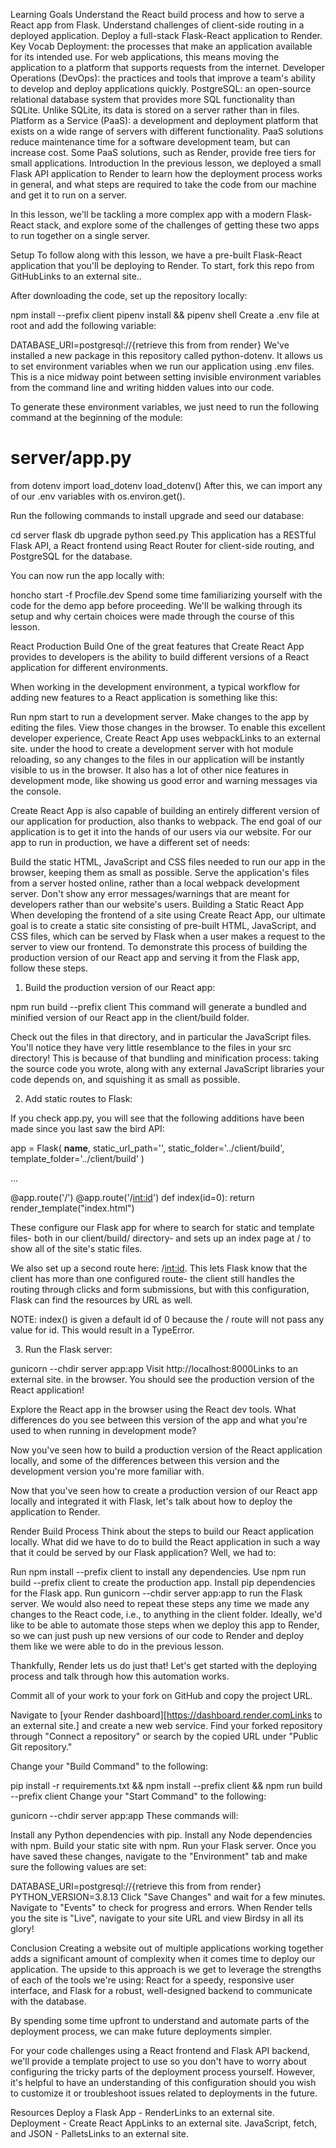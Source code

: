 Learning Goals
Understand the React build process and how to serve a React app from Flask.
Understand challenges of client-side routing in a deployed application.
Deploy a full-stack Flask-React application to Render.
Key Vocab
Deployment: the processes that make an application available for its intended use. For web applications, this means moving the application to a platform that supports requests from the internet.
Developer Operations (DevOps): the practices and tools that improve a team's ability to develop and deploy applications quickly.
PostgreSQL: an open-source relational database system that provides more SQL functionality than SQLite. Unlike SQLite, its data is stored on a server rather than in files.
Platform as a Service (PaaS): a development and deployment platform that exists on a wide range of servers with different functionality. PaaS solutions reduce maintenance time for a software development team, but can increase cost. Some PaaS solutions, such as Render, provide free tiers for small applications.
Introduction
In the previous lesson, we deployed a small Flask API application to Render to learn how the deployment process works in general, and what steps are required to take the code from our machine and get it to run on a server.

In this lesson, we'll be tackling a more complex app with a modern Flask-React stack, and explore some of the challenges of getting these two apps to run together on a single server.

Setup
To follow along with this lesson, we have a pre-built Flask-React application that you'll be deploying to Render. To start, fork this repo from GitHubLinks to an external site..

After downloading the code, set up the repository locally:

 npm install --prefix client
 pipenv install && pipenv shell
Create a .env file at root and add the following variable:

DATABASE_URI=postgresql://{retrieve this from from render}
We've installed a new package in this repository called python-dotenv. It allows us to set environment variables when we run our application using .env files. This is a nice midway point between setting invisible environment variables from the command line and writing hidden values into our code.

To generate these environment variables, we just need to run the following command at the beginning of the module:

# server/app.py

from dotenv import load_dotenv
load_dotenv()
After this, we can import any of our .env variables with os.environ.get().

Run the following commands to install upgrade and seed our database:

 cd server
 flask db upgrade
 python seed.py
This application has a RESTful Flask API, a React frontend using React Router for client-side routing, and PostgreSQL for the database.

You can now run the app locally with:

 honcho start -f Procfile.dev
Spend some time familiarizing yourself with the code for the demo app before proceeding. We'll be walking through its setup and why certain choices were made through the course of this lesson.

React Production Build
One of the great features that Create React App provides to developers is the ability to build different versions of a React application for different environments.

When working in the development environment, a typical workflow for adding new features to a React application is something like this:

Run npm start to run a development server.
Make changes to the app by editing the files.
View those changes in the browser.
To enable this excellent developer experience, Create React App uses webpackLinks to an external site. under the hood to create a development server with hot module reloading, so any changes to the files in our application will be instantly visible to us in the browser. It also has a lot of other nice features in development mode, like showing us good error and warning messages via the console.

Create React App is also capable of building an entirely different version of our application for production, also thanks to webpack. The end goal of our application is to get it into the hands of our users via our website. For our app to run in production, we have a different set of needs:

Build the static HTML, JavaScript and CSS files needed to run our app in the browser, keeping them as small as possible.
Serve the application's files from a server hosted online, rather than a local webpack development server.
Don't show any error messages/warnings that are meant for developers rather than our website's users.
Building a Static React App
When developing the frontend of a site using Create React App, our ultimate goal is to create a static site consisting of pre-built HTML, JavaScript, and CSS files, which can be served by Flask when a user makes a request to the server to view our frontend. To demonstrate this process of building the production version of our React app and serving it from the Flask app, follow these steps.

1. Build the production version of our React app:

 npm run build --prefix client
This command will generate a bundled and minified version of our React app in the client/build folder.

Check out the files in that directory, and in particular the JavaScript files. You'll notice they have very little resemblance to the files in your src directory! This is because of that bundling and minification process: taking the source code you wrote, along with any external JavaScript libraries your code depends on, and squishing it as small as possible.

2. Add static routes to Flask:

If you check app.py, you will see that the following additions have been made since you last saw the bird API:

app = Flask(
    __name__,
    static_url_path='',
    static_folder='../client/build',
    template_folder='../client/build'
)

...

@app.route('/')
@app.route('/<int:id>')
def index(id=0):
    return render_template("index.html")

These configure our Flask app for where to search for static and template files- both in our client/build/ directory- and sets up an index page at / to show all of the site's static files.

We also set up a second route here: /<int:id>. This lets Flask know that the client has more than one configured route- the client still handles the routing through clicks and form submissions, but with this configuration, Flask can find the resources by URL as well.

NOTE: index() is given a default id of 0 because the / route will not pass any value for id. This would result in a TypeError.

3. Run the Flask server:

 gunicorn --chdir server app:app
Visit http://localhost:8000Links to an external site. in the browser. You should see the production version of the React application!

Explore the React app in the browser using the React dev tools. What differences do you see between this version of the app and what you're used to when running in development mode?

Now you've seen how to build a production version of the React application locally, and some of the differences between this version and the development version you're more familiar with.

Now that you've seen how to create a production version of our React app locally and integrated it with Flask, let's talk about how to deploy the application to Render.

Render Build Process
Think about the steps to build our React application locally. What did we have to do to build the React application in such a way that it could be served by our Flask application? Well, we had to:

Run npm install --prefix client to install any dependencies.
Use npm run build --prefix client to create the production app.
Install pip dependencies for the Flask app.
Run gunicorn --chdir server app:app to run the Flask server.
We would also need to repeat these steps any time we made any changes to the React code, i.e., to anything in the client folder. Ideally, we'd like to be able to automate those steps when we deploy this app to Render, so we can just push up new versions of our code to Render and deploy them like we were able to do in the previous lesson.

Thankfully, Render lets us do just that! Let's get started with the deploying process and talk through how this automation works.

Commit all of your work to your fork on GitHub and copy the project URL.

Navigate to [your Render dashboard][https://dashboard.render.comLinks to an external site.] and create a new web service. Find your forked repository through "Connect a repository" or search by the copied URL under "Public Git repository."

Change your "Build Command" to the following:

 pip install -r requirements.txt && npm install --prefix client && npm run build --prefix client
Change your "Start Command" to the following:

 gunicorn --chdir server app:app
These commands will:

Install any Python dependencies with pip.
Install any Node dependencies with npm.
Build your static site with npm.
Run your Flask server.
Once you have saved these changes, navigate to the "Environment" tab and make sure the following values are set:

DATABASE_URI=postgresql://{retrieve this from from render}
PYTHON_VERSION=3.8.13
Click "Save Changes" and wait for a few minutes. Navigate to "Events" to check for progress and errors. When Render tells you the site is "Live", navigate to your site URL and view Birdsy in all its glory!

Conclusion
Creating a website out of multiple applications working together adds a significant amount of complexity when it comes time to deploy our application. The upside to this approach is we get to leverage the strengths of each of the tools we're using: React for a speedy, responsive user interface, and Flask for a robust, well-designed backend to communicate with the database.

By spending some time upfront to understand and automate parts of the deployment process, we can make future deployments simpler.

For your code challenges using a React frontend and Flask API backend, we'll provide a template project to use so you don't have to worry about configuring the tricky parts of the deployment process yourself. However, it's helpful to have an understanding of this configuration should you wish to customize it or troubleshoot issues related to deployments in the future.

Resources
Deploy a Flask App - RenderLinks to an external site.
Deployment - Create React AppLinks to an external site.
JavaScript, fetch, and JSON - PalletsLinks to an external site.
